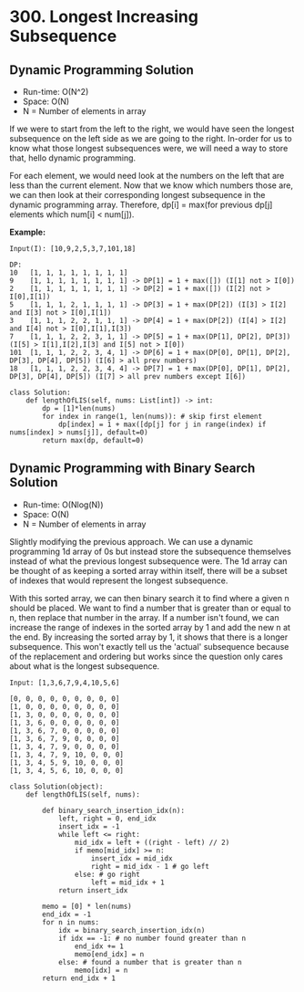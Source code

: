 # 300. Longest Increasing Subsequence

## Dynamic Programming Solution
- Run-time: O(N^2)
- Space: O(N)
- N = Number of elements in array

If we were to start from the left to the right, we would have seen the longest subsequence on the left side as we are going to the right.
In-order for us to know what those longest subsequences were, we will need a way to store that, hello dynamic programming.

For each element, we would need look at the numbers on the left that are less than the current element.
Now that we know which numbers those are, we can then look at their corresponding longest subsequence in the dynamic programming array.
Therefore, dp[i] = max(for previous dp[j] elements which num[i] < num[j]).

**Example:**
```
Input(I): [10,9,2,5,3,7,101,18]

DP:
10   [1, 1, 1, 1, 1, 1, 1, 1]
9    [1, 1, 1, 1, 1, 1, 1, 1] -> DP[1] = 1 + max([]) (I[1] not > I[0])
2    [1, 1, 1, 1, 1, 1, 1, 1] -> DP[2] = 1 + max([]) (I[2] not > I[0],I[1])
5    [1, 1, 1, 2, 1, 1, 1, 1] -> DP[3] = 1 + max(DP[2]) (I[3] > I[2] and I[3] not > I[0],I[1])
3    [1, 1, 1, 2, 2, 1, 1, 1] -> DP[4] = 1 + max(DP[2]) (I[4] > I[2] and I[4] not > I[0],I[1],I[3])
7    [1, 1, 1, 2, 2, 3, 1, 1] -> DP[5] = 1 + max(DP[1], DP[2], DP[3]) (I[5] > I[1],I[2],I[3] and I[5] not > I[0])
101  [1, 1, 1, 2, 2, 3, 4, 1] -> DP[6] = 1 + max(DP[0], DP[1], DP[2], DP[3], DP[4], DP[5]) (I[6] > all prev numbers)
18   [1, 1, 1, 2, 2, 3, 4, 4] -> DP[7] = 1 + max(DP[0], DP[1], DP[2], DP[3], DP[4], DP[5]) (I[7] > all prev numbers except I[6])
```

```
class Solution:
    def lengthOfLIS(self, nums: List[int]) -> int:
        dp = [1]*len(nums)
        for index in range(1, len(nums)): # skip first element
            dp[index] = 1 + max([dp[j] for j in range(index) if nums[index] > nums[j]], default=0)
        return max(dp, default=0)
```

## Dynamic Programming with Binary Search Solution
- Run-time: O(Nlog(N))
- Space: O(N)
- N = Number of elements in array

Slightly modifying the previous approach.
We can use a dynamic programming 1d array of 0s but instead store the subsequence themselves instead of what the previous longest subsequence were.
The 1d array can be thought of as keeping a sorted array within itself, there will be a subset of indexes that would represent the longest subsequence.

With this sorted array, we can then binary search it to find where a given n should be placed.
We want to find a number that is greater than or equal to n, then replace that number in the array.
If a number isn't found, we can increase the range of indexes in the sorted array by 1 and add the new n at the end.
By increasing the sorted array by 1, it shows that there is a longer subsequence.
This won't exactly tell us the 'actual' subsequence because of the replacement and ordering but works since the question only cares about what is the longest subsequence.

```
Input: [1,3,6,7,9,4,10,5,6]

[0, 0, 0, 0, 0, 0, 0, 0, 0]
[1, 0, 0, 0, 0, 0, 0, 0, 0]
[1, 3, 0, 0, 0, 0, 0, 0, 0]
[1, 3, 6, 0, 0, 0, 0, 0, 0]
[1, 3, 6, 7, 0, 0, 0, 0, 0]
[1, 3, 6, 7, 9, 0, 0, 0, 0]
[1, 3, 4, 7, 9, 0, 0, 0, 0]
[1, 3, 4, 7, 9, 10, 0, 0, 0]
[1, 3, 4, 5, 9, 10, 0, 0, 0]
[1, 3, 4, 5, 6, 10, 0, 0, 0]
```

```
class Solution(object):
    def lengthOfLIS(self, nums):

        def binary_search_insertion_idx(n):
            left, right = 0, end_idx
            insert_idx = -1
            while left <= right:
                mid_idx = left + ((right - left) // 2)
                if memo[mid_idx] >= n:
                    insert_idx = mid_idx
                    right = mid_idx - 1 # go left
                else: # go right
                    left = mid_idx + 1
            return insert_idx

        memo = [0] * len(nums)
        end_idx = -1
        for n in nums:
            idx = binary_search_insertion_idx(n)
            if idx == -1: # no number found greater than n
                end_idx += 1
                memo[end_idx] = n
            else: # found a number that is greater than n
                memo[idx] = n
        return end_idx + 1
```
